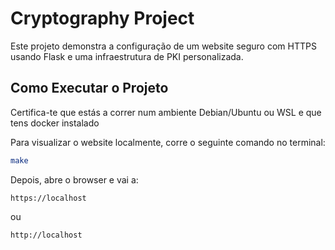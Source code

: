 # Cryptography Project

Este projeto demonstra a configuração de um website seguro com HTTPS usando Flask e uma infraestrutura de PKI personalizada.


## Como Executar o Projeto

Certifica-te que estás a correr num ambiente Debian/Ubuntu ou WSL e que tens docker instalado

Para visualizar o website localmente, corre o seguinte comando no terminal:

```bash
make
```

Depois, abre o browser e vai a:

```
https://localhost
```

ou

```
http://localhost
```
